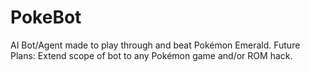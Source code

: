 # PokeBot
AI Bot/Agent made to play through and beat Pokémon Emerald.
Future Plans: 
Extend scope of bot to any Pokémon game and/or ROM hack.
